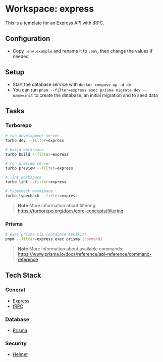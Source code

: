 # Workspace: express

This is a template for an [Express](https://expressjs.com) API with [tRPC](https://trpc.io).

## Configuration

- Copy `.env.example` and rename it to `.env`, then change the values if needed

## Setup

- Start the database service with `docker compose up -d db`
- You can run `pnpm --filter=express exec prisma migrate dev --name=init` to create the database, an initial migration and to seed data

## Tasks

### Turborepo

```sh
# run development server
turbo dev --filter=express

# build workspace
turbo build --filter=express

# run preview server
turbo preview --filter=express

# lint workspace
turbo lint --filter=express

# typecheck workspace
turbo typecheck --filter=express
```

> **Note**
> More information about filtering: https://turborepo.org/docs/core-concepts/filtering

### Prisma

```sh
# exec prisma cli (database toolkit)
pnpm --filter=express exec prisma [command]
```

> **Note**
> More information about available commands: https://www.prisma.io/docs/reference/api-reference/command-reference

## Tech Stack

### General

- [Express](https://expressjs.com)
- [tRPC](https://trpc.io)

### Database

- [Prisma](https://www.prisma.io)

### Security

- [Helmet](https://helmetjs.github.io)
